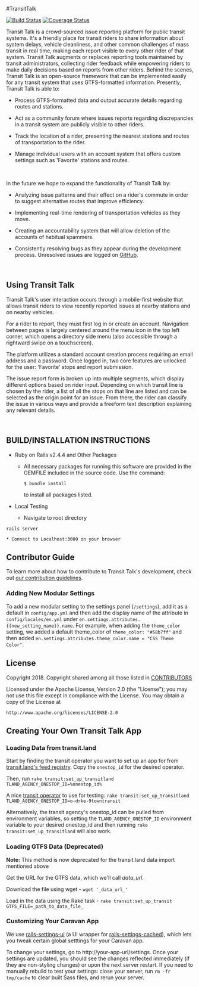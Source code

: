 #TransitTalk

[![Build Status][build-status-icon]][build-status]
[![Coverage Status][coverage-status-icon]][coverage-status]

Transit Talk is a crowd-sourced issue reporting platform for public transit systems. It's a friendly place for transit riders to share information about system delays, vehicle cleanliness, and other common challenges of mass transit in real time, making each report visible to every other rider of that system. Transit Talk augments or replaces reporting tools maintained by transit administrators, collecting rider feedback while empowering riders to make daily decisions based on reports from other riders. Behind the scenes, Transit Talk is an open-source framework that can be implemented easily for any transit system that uses GTFS-formatted information. Presently, Transit Talk is able to:

  * Process GTFS-formatted data and output accurate details regarding routes and stations.

  * Act as a community forum where issues reports regarding discrepancies in a transit system are publicly visible to other riders.

  * Track the location of a rider, presenting the nearest stations and routes of transportation to the rider.

  * Manage individual users with an account system that offers custom settings such as 'Favorite' stations and routes.

<br>

In the future we hope to expand the functionality of Transit Talk by:

  * Analyzing issue patterns and their effect on a rider's commute in order to suggest alternative routes that improve efficiency.

  * Implementing real-time rendering of transportation vehicles as they move.

  * Creating an accountability system that will allow deletion of the accounts of habitual spammers.

  * Consistently resolving bugs as they appear during the development process. Unresolved issues are logged on [GitHub][issues].

<br>

## Using Transit Talk

 Transit Talk's user interaction occurs through a mobile-first website that allows transit riders to view recently reported issues at nearby stations and on nearby vehicles.

 [//]: # (Homescreen w/o account photo TBD)

 For a rider to report, they must first log in or create an account. Navigation between pages is largely centered around the menu icon in the top left corner, which opens a directory side menu (also accessible through a rightward swipe on a touchscreen).

 [//]: # (Insert Side Menu pic)

 The platform utilizes a standard account creation process requiring an email address and a password. Once logged in, two core features are unlocked for the user: 'Favorite' stops and report submission.

 [//]: # (Insert issue report page pic)

 The issue report form is broken up into multiple segments, which display different options based on rider input. Depending on which transit line is chosen by the rider, a list of all the stops on that line are listed and can be selected as the origin point for an issue. From there, the rider can classify the issue in various ways and provide a freeform text description explaining any relevant details.

<br>

## BUILD/INSTALLATION INSTRUCTIONS
  * Ruby on Rails v2.4.4 and Other Packages
    * All necessary packages for running this software are provided in the GEMFILE included in the source code. Use the command:

      ```
      $ bundle install
      ```

      to install all packages listed.

  * Local Testing
    * Navigate to root directory

   ```
   rails server
   ```

    * Connect to Localhost:3000 on your browser

## Contributor Guide
To learn more about how to contribute to Transit Talk's development, check out [our contribution guidelines][contributing].

### Adding New Modular Settings
To add a new modular setting to the settings panel (`/settings`), add it as a default in `config/app.yml` and then add the display name of the attribute in
`config/locales/en.yml` under `en.settings.attributes.{{new_setting_name}}.name`. For example, when adding the `theme_color` setting, we added a default theme_color of `theme_color: "#58b7ff"` and then added `en.settings.attributes.theme_color.name = "CSS Theme Color"`.

## License

Copyright 2018. Copyright shared among all those listed in [CONTRIBUTORS][contributors]

Licensed under the Apache License, Version 2.0 (the "License");
you may not use this file except in compliance with the License.
You may obtain a copy of the License at

    http://www.apache.org/licenses/LICENSE-2.0

## Creating Your Own Transit Talk App

### Loading Data from transit.land

Start by finding the transit operator you want to set up an app for from [transit.land's feed registry](https://transit.land/feed-registry/). Copy the `onestop_id` for the desired operator.

Then, run `rake transit:set_up_transitland TLAND_AGENCY_ONESTOP_ID=%onestop_id%`

A nice [transit operator](https://transit.land/feed-registry/operators/o-drke-9towntransit) to use for testing: `rake transit:set_up_transitland TLAND_AGENCY_ONESTOP_ID=o-drke-9towntransit`


Alternatively, the transit agency's onestop_id can be pulled from environment variables, so setting the `TLAND_AGENCY_ONESTOP_ID` environment variable to your desired onestop_id and then running `rake transit:set_up_transitland` will also work.

### Loading GTFS Data (Deprecated)
**Note:** This method is now deprecated for the transit.land data import mentioned above

Get the URL for the GTFS data, which we'll call _data_url_.

Download the file using wget - `wget '_data_url_'`

Load in the data using the Rake task - `rake transit:set_up_transit GTFS_FILE=_path_to_data_file_`

### Customizing Your Caravan App
We use [rails-settings-ui](https://github.com/accessd/rails-settings-ui) (a UI wrapper for [rails-settings-cached](https://github.com/huacnlee/rails-settings-cached)), which lets you tweak certain global setttings for your Caravan app.

To change your settings, go to http://your-app-url/settings. Once your settings are updated, you should see the changes reflected immediately (if they are non-styling changes) or upon the next server restart. If you need to manually rebuild to test your settings: close your server, run `rm -fr tmp/cache` to clear built Sass files, and rerun your server.

[build-status-icon]: https://api.travis-ci.org/CaravanTransit/Caravan-App.svg?branch=master
[build-status]: https://travis-ci.org/CaravanTransit/Caravan-App
[coverage-status-icon]: https://coveralls.io/repos/github/CaravanTransit/Caravan-App/badge.svg?branch=master
[coverage-status]: https://coveralls.io/github/CaravanTransit/Caravan-App?branch=master
[issues]: https://github.com/CaravanTransit/Caravan-App/issues
[contributing]: https://github.com/CaravanTransit/Caravan-App/blob/master/CONTRIBUTING.md
[contributors]: https://github.com/CaravanTransit/Caravan-App/blob/master/CONTRIBUTORS.md

